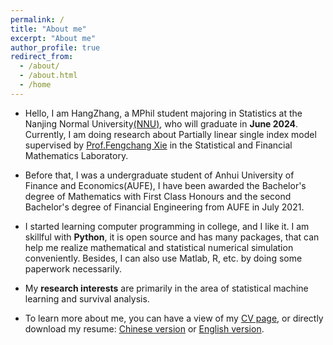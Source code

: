 ```yaml
---
permalink: /
title: "About me"
excerpt: "About me"
author_profile: true
redirect_from: 
  - /about/
  - /about.html
  - /home
---
```


* Hello, I am HangZhang, a MPhil student majoring in Statistics at the Nanjing Normal University[(NNU)](http://www.njnu.edu.cn/), who will graduate in **June 2024**. Currently, I am doing research about Partially linear single index model supervised by [Prof.Fengchang Xie](http://math.njnu.edu.cn/info/1011/6281.htm) in the Statistical and Financial Mathematics Laboratory.


* Before that, I was a undergraduate student of Anhui University of Finance and Economics(AUFE), I have been awarded the Bachelor's degree of Mathematics with First Class Honours and the second Bachelor's degree of Financial Engineering from AUFE in July 2021.


* I started learning computer programming in college, and I like it. I am skillful with **Python**, it is open source and has many packages, that can help me realize mathematical and statistical numerical simulation conveniently. Besides, I can also use Matlab, R, etc. by doing some paperwork necessarily.


* My **research interests** are primarily in the area of statistical machine learning and survival analysis.


* To learn more about me, you can have a view of my [CV page](https://hangzhangstat.com/cv/), or directly download my resume: [Chinese version](../files/张航_中文简历.pdf) or [English version](../files/ZhangHang_EnglishCV.pdf).





